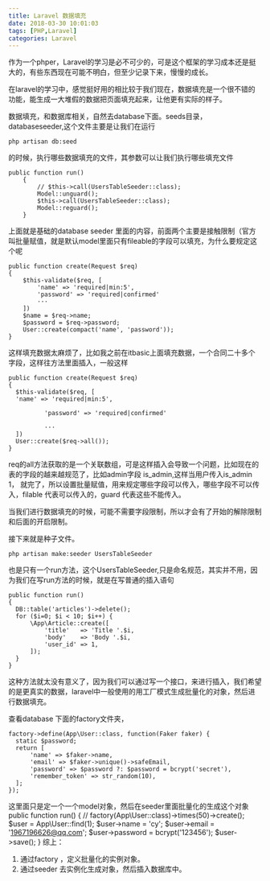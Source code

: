 ```yaml
---
title: Laravel 数据填充
date: 2018-03-30 10:01:03
tags: [PHP,Laravel]
categories: Laravel
---
```


作为一个phper，Laravel的学习是必不可少的，可是这个框架的学习成本还是挺大的，有些东西现在可能不明白，但至少记录下来，慢慢的成长。

<!--more-->

在laravel的学习中，感觉挺好用的相比较于我们现在，数据填充是一个很不错的功能，能生成一大堆假的数据把页面填充起来，让他更有实际的样子。

数据填充，和数据库相关，自然去database下面。seeds目录，databaseseeder,这个文件主要是让我们在运行

```
php artisan db:seed
```

的时候，执行哪些数据填充的文件，其参数可以让我们执行哪些填充文件

```
public function run()
    {
        // $this->call(UsersTableSeeder::class);
        Model::unguard();
        $this->call(UsersTableSeeder::class);
        Model::reguard();
    }
```

上面就是基础的database seeder 里面的内容，前面两个主要是接触限制（官方叫批量赋值，就是默认model里面只有fileable的字段可以填充，为什么要规定这个呢

```
public function create(Request $req)
{
	$this-validate($req, [
  		'name' => 'required|min:5',
  		'password' => 'required|confirmed'
  		···
	])
	$name = $req->name;
	$password = $req->password;
	User::create(compact('name', 'password'));
}
```
这样填充数据太麻烦了，比如我之前在itbasic上面填充数据，一个合同二十多个字段，这样往方法里面插入，一般这样


	public function create(Request $req)
	{
	  $this-validate($req, [
	  'name' => 'required|min:5',
	
	          'password' => 'required|confirmed'
	
	          ···
	  ])
	  User::create($req->all());
	}
req的all方法获取的是一个关联数组，可是这样插入会导致一个问题，比如现在的表的字段的越来越规范了，比如admin字段 is_admin,这样当用户传入is_admin  1， 就完了，所以设置批量赋值，用来规定哪些字段可以传入，哪些字段不可以传入，filable 代表可以传入的，guard 代表这些不能传入。

当我们进行数据填充的时候，可能不需要字段限制，所以才会有了开始的解除限制和后面的开启限制。

接下来就是种子文件。

```
php artisan make:seeder UsersTableSeeder
```

也是只有一个run方法，这个UsersTableSeeder,只是命名规范，其实并不用，因为我们在写run方法的时候，就是在写普通的插入语句


    public function run()
    {
      DB::table('articles')->delete();
      for ($i=0; $i < 10; $i++) {
          \App\Article::create([
              'title'   => 'Title '.$i,
              'body'    => 'Body '.$i,
              'user_id' => 1,
          ]);
      }
    }
这种方法就太没有意义了，因为我们可以通过写一个接口，来进行插入，我们希望的是更真实的数据，laravel中一般使用的用工厂模式生成批量化的对象，然后进行数据填充。

查看database 下面的factory文件夹，


    factory->define(App\User::class, function(Faker faker) {
      static $password;
      return [
          'name' => $faker->name,
          'email' => $faker->unique()->safeEmail,
          'password' => $password ?: $password = bcrypt('secret'),
          'remember_token' => str_random(10),
      ];
    });
这里面只是定一个一个model对象，然后在seeder里面批量化的生成这个对象
    public function run()
    {
        //
        factory(App\User::class)->times(50)->create();
        $user = App\User::find(1);
        $user->name = 'cy';
        $user->email = '1967196626@qq.com';
        $user->password = bcrypt('123456');
        $user->save();
    }
综上：

1. 通过factory ，定义批量化的实例对象。
2. 通过seeder 去实例化生成对象，然后插入数据库中。

